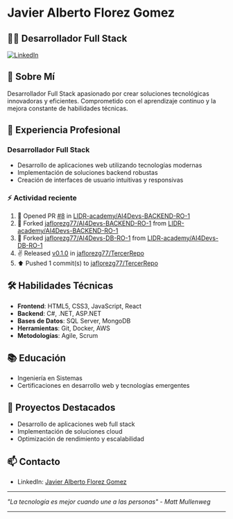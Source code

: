 # Javier Alberto Florez Gomez

## 👨‍💻 Desarrollador Full Stack

[![LinkedIn](https://img.shields.io/badge/LinkedIn-Javier_Florez-blue)](https://www.linkedin.com/in/javier-alberto-florez-gomez-1243aa35/)

## 🚀 Sobre Mí

Desarrollador Full Stack apasionado por crear soluciones tecnológicas innovadoras y eficientes. Comprometido con el aprendizaje continuo y la mejora constante de habilidades técnicas.

## 💼 Experiencia Profesional

### Desarrollador Full Stack
- Desarrollo de aplicaciones web utilizando tecnologías modernas
- Implementación de soluciones backend robustas
- Creación de interfaces de usuario intuitivas y responsivas

### :zap: Actividad reciente
<!--START_SECTION:activity-->
  <!--RECENT_ACTIVITY:start-->
1. 💪 Opened PR [#8](https://github.com/LIDR-academy/AI4Devs-BACKEND-RO-1/pull/8) in [LIDR-academy/AI4Devs-BACKEND-RO-1](https://github.com/LIDR-academy/AI4Devs-BACKEND-RO-1)<br>
2. 🔱 Forked [jaflorezg77/AI4Devs-BACKEND-RO-1](https://github.com/jaflorezg77/AI4Devs-BACKEND-RO-1) from [LIDR-academy/AI4Devs-BACKEND-RO-1](https://github.com/LIDR-academy/AI4Devs-BACKEND-RO-1)<br>
3. 🔱 Forked [jaflorezg77/AI4Devs-DB-RO-1](https://github.com/jaflorezg77/AI4Devs-DB-RO-1) from [LIDR-academy/AI4Devs-DB-RO-1](https://github.com/LIDR-academy/AI4Devs-DB-RO-1)<br>
4. ✌️ Released [v0.1.0](https://github.com/jaflorezg77/TercerRepo/releases/tag/v0.1.0) in [jaflorezg77/TercerRepo](https://github.com/jaflorezg77/TercerRepo)<br>
5. ⬆️ Pushed 1 commit(s) to [jaflorezg77/TercerRepo](https://github.com/jaflorezg77/TercerRepo)<br>
<!--RECENT_ACTIVITY:end-->
<!--END_SECTION:activity-->
## 🛠️ Habilidades Técnicas

- **Frontend**: HTML5, CSS3, JavaScript, React
- **Backend**: C#, .NET, ASP.NET
- **Bases de Datos**: SQL Server, MongoDB
- **Herramientas**: Git, Docker, AWS
- **Metodologías**: Agile, Scrum

## 📚 Educación

- Ingeniería en Sistemas
- Certificaciones en desarrollo web y tecnologías emergentes

## 🌟 Proyectos Destacados

- Desarrollo de aplicaciones web full stack
- Implementación de soluciones cloud
- Optimización de rendimiento y escalabilidad

## 📫 Contacto

- LinkedIn: [Javier Alberto Florez Gomez](https://www.linkedin.com/in/javier-alberto-florez-gomez-1243aa35/)

---

*"La tecnología es mejor cuando une a las personas" - Matt Mullenweg*

---


